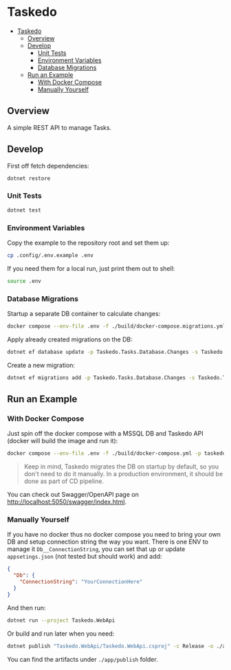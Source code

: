 # Taskedo

- [Taskedo](#taskedo)
  - [Overview](#overview)
  - [Develop](#develop)
    - [Unit Tests](#unit-tests)
    - [Environment Variables](#environment-variables)
    - [Database Migrations](#database-migrations)
  - [Run an Example](#run-an-example)
    - [With Docker Compose](#with-docker-compose)
    - [Manually Yourself](#manually-yourself)

## Overview

A simple REST API to manage Tasks.

## Develop

First off fetch dependencies:

```sh
dotnet restore
```

### Unit Tests

```sh
dotnet test
```

### Environment Variables

Copy the example to the repository root and set them up:

```sh
cp .config/.env.example .env
```

If you need them for a local run, just print them out to shell:

```sh
source .env
```

### Database Migrations

Startup a separate DB container to calculate changes:

```sh
docker compose --env-file .env -f ./build/docker-compose.migrations.yml -p taskedomigrations up
```

Apply already created migrations on the DB:

```sh
dotnet ef database update -p Taskedo.Tasks.Database.Changes -s Taskedo.Tasks.Database.Startup
```

Create a new migration:

```sh
dotnet ef migrations add -p Taskedo.Tasks.Database.Changes -s Taskedo.Tasks.Database.Startup "Add_Task_Table"
```

## Run an Example

### With Docker Compose

Just spin off the docker compose with a MSSQL DB and Taskedo API (docker will build the image and run it):

```sh
docker compose --env-file .env -f ./build/docker-compose.yml -p taskedo up --build
```

> Keep in mind, Taskedo migrates the DB on startup by default, so you don't need to do it manually. In a production environment, it should be done as part of CD pipeline.

You can check out Swagger/OpenAPI page on [http://localhost:5050/swagger/index.html](http://localhost:5050/swagger/index.html).

### Manually Yourself

If you have no docker thus no docker compose you need to bring your own DB and setup connection string the way you want. There is one ENV to manage it `Db__ConnectionString`, you can set that up or update `appsetings.json` (not tested but should work) and add:

```json
{
  "Db": {
    "ConnectionString": "YourConnectionHere"
  }
}
```

And then run:

```sh
dotnet run --project Taskedo.WebApi
```

Or build and run later when you need:

```sh
dotnet publish "Taskedo.WebApi/Taskedo.WebApi.csproj" -c Release -o ./app/publish /p:PublishSingleFile=true
```

You can find the artifacts under `./app/publish` folder.
